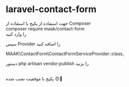 # laravel-contact-form

جهت استفاده از پکیج با استفاده از Composer
<br>
composer require maak/contact-form
<br>
را وارد کنید

سپس Provider را اضافه کنید

MAAK\ContactForm\ContactFormServiceProvider::class,

دستور php artisan vendor:publish را بزنید

<br>
پکیج با موفقیت نصب شده 😍🎉
